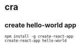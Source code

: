 # cra

## create hello-world app
```shell
npm install -g create-react-app
create-react-app hello-world
```
